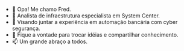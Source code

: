 - 👋 Opa! Me chamo Fred.
- 👀 Analista de infraestrutura especialista em System Center.
- 🌱 Visando juntar a experiência em automação bancária com cyber segurança.
- 💞️ Fique a vontade para trocar idéias e compartilhar conhecimento.
- 📫 Um grande abraço a todos.

<!---
cfsilvalima/cfsilvalima is a ✨ special ✨ repository because its `README.md` (this file) appears on your GitHub profile.
You can click the Preview link to take a look at your changes.
--->
